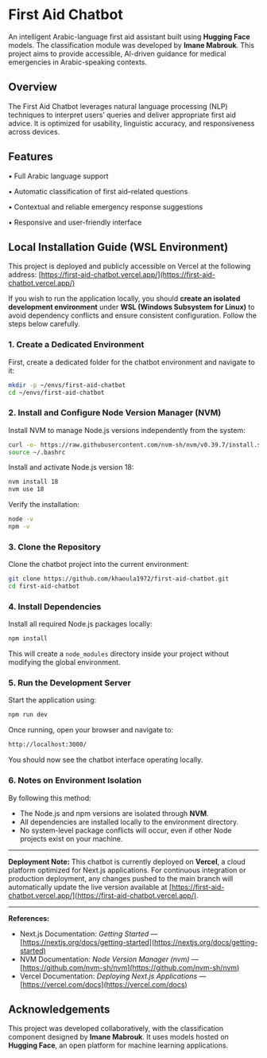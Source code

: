 # First Aid Chatbot

An intelligent Arabic-language first aid assistant built using **Hugging Face** models. The classification module was developed by **Imane Mabrouk**. This project aims to provide accessible, AI-driven guidance for medical emergencies in Arabic-speaking contexts.

## Overview

The First Aid Chatbot leverages natural language processing (NLP) techniques to interpret users’ queries and deliver appropriate first aid advice. It is optimized for usability, linguistic accuracy, and responsiveness across devices.

## Features

• Full Arabic language support

• Automatic classification of first aid–related questions

• Contextual and reliable emergency response suggestions

• Responsive and user-friendly interface

## **Local Installation Guide (WSL Environment)**

This project is deployed and publicly accessible on Vercel at the following address:
[https://first-aid-chatbot.vercel.app/](https://first-aid-chatbot.vercel.app/)

If you wish to run the application locally, you should **create an isolated development environment** under **WSL (Windows Subsystem for Linux)** to avoid dependency conflicts and ensure consistent configuration. Follow the steps below carefully.

### **1. Create a Dedicated Environment**

First, create a dedicated folder for the chatbot environment and navigate to it:

```bash
mkdir -p ~/envs/first-aid-chatbot
cd ~/envs/first-aid-chatbot
```

### **2. Install and Configure Node Version Manager (NVM)**

Install NVM to manage Node.js versions independently from the system:

```bash
curl -o- https://raw.githubusercontent.com/nvm-sh/nvm/v0.39.7/install.sh | bash
source ~/.bashrc
```

Install and activate Node.js version 18:

```bash
nvm install 18
nvm use 18
```

Verify the installation:

```bash
node -v
npm -v
```

### **3. Clone the Repository**

Clone the chatbot project into the current environment:

```bash
git clone https://github.com/khaoula1972/first-aid-chatbot.git
cd first-aid-chatbot
```

### **4. Install Dependencies**

Install all required Node.js packages locally:

```bash
npm install
```

This will create a `node_modules` directory inside your project without modifying the global environment.

### **5. Run the Development Server**

Start the application using:

```bash
npm run dev
```

Once running, open your browser and navigate to:

```bash
http://localhost:3000/
```

You should now see the chatbot interface operating locally.

### **6. Notes on Environment Isolation**

By following this method:

* The Node.js and npm versions are isolated through **NVM**.
* All dependencies are installed locally to the environment directory.
* No system-level package conflicts will occur, even if other Node projects exist on your machine.

---

**Deployment Note:**
This chatbot is currently deployed on **Vercel**, a cloud platform optimized for Next.js applications. For continuous integration or production deployment, any changes pushed to the main branch will automatically update the live version available at [https://first-aid-chatbot.vercel.app/](https://first-aid-chatbot.vercel.app/).

---

**References:**

* Next.js Documentation: *Getting Started* — [https://nextjs.org/docs/getting-started](https://nextjs.org/docs/getting-started)
* NVM Documentation: *Node Version Manager (nvm)* — [https://github.com/nvm-sh/nvm](https://github.com/nvm-sh/nvm)
* Vercel Documentation: *Deploying Next.js Applications* — [https://vercel.com/docs](https://vercel.com/docs)



## Acknowledgements

This project was developed collaboratively, with the classification component designed by **Imane Mabrouk**. It uses models hosted on **Hugging Face**, an open platform for machine learning applications.

